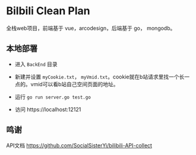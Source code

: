 # Bilbili Clean Plan
全栈web项目，前端基于 vue，arcodesign，后端基于 go， mongodb。

## 本地部署
- 进入 `BackEnd` 目录

- 新建并设置 `myCookie.txt`， `myVmid.txt`。cookie就在b站请求里找一个长一点的。vmid可以看b站自己空间页面的地址。

- 运行 `go run server.go test.go`

- 访问 https://localhost:12121

## 鸣谢
API文档 https://github.com/SocialSisterYi/bilibili-API-collect

